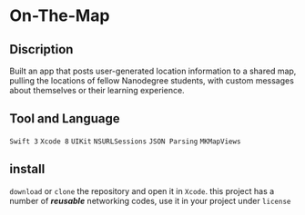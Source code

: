 # On-The-Map
## Discription
Built an app that posts user-generated location information to a shared map, pulling the locations of fellow Nanodegree students, with custom messages about themselves or their learning experience.
## Tool and Language
  `Swift 3`  `Xcode 8` `UIKit` `NSURLSessions` `JSON Parsing` `MKMapViews`
## install
`download` or `clone` the repository and open it in `Xcode`.
this project has a number of _**reusable**_ networking codes, use it in your project under `license`
